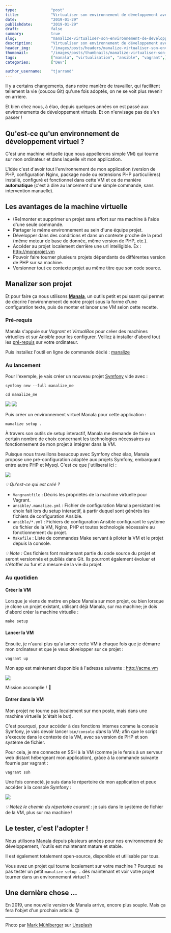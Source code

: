```yaml
---
type:               "post"
title:              "Virtualiser son environnement de développement avec Manalize ✨"
date:               "2019-01-29"
publishdate:        "2019-01-29"
draft:              false
summary:            true
slug:               "manalize-virtualiser-son-environnement-de-developpement"
description:        "Virtualiser son environnement de développement avec Manalize ✨"
header_img:         "/images/posts/headers/manalize-virtualiser-son-environnement-de-developpement.jpg"
thumbnail:          "/images/posts/thumbnails/manalize-virtualiser-son-environnement-de-developpement.jpg"
tags:               ["manala", "virtualisation", "ansible", "vagrant",]
categories:         ["Dev"]

author_username:    "tjarrand"
---
```


Il y a certains changements, dans notre manière de travailler, qui facilitent tellement la vie (coucou Git) qu'une fois adoptés, on ne se voit plus revenir en arrière.

Et bien chez nous, à élao, depuis quelques années on est passé aux environnements de développement virtuels. Et on n'envisage pas de s'en passer !

## Qu'est-ce qu'un environnement de développement virtuel ?

C'est une machine virtuelle (que nous appellerons simple VM) qui tourne sur mon ordinateur et dans laquelle vit mon application.

L'idée c'est d'avoir tout l'environnement de mon application (version de PHP, configuration Nginx, package node ou extensions PHP particulières) installé, configuré et fonctionnel dans cette VM et ce de manière __automatique__ (c'est à dire au lancement d'une simple commande, sans intervention manuelle).

## Les avantages de la machine virtuelle

- (Re)monter et supprimer un projet sans effort sur ma machine à l'aide d'une seule commande.
- Partager le même environnement au sein d'une équipe projet.
- Développer dans des conditions et dans un contexte proche de la prod (même moteur de base de donnée, même version de PHP, etc.).
- Accéder au projet localement derrière une url intelligible. Ex : http://monprojet.vm
- Pouvoir faire tourner plusieurs projets dépendants de différentes version de PHP sur sa machine.
- Versionner tout ce contexte projet au même titre que son code source.

## Manalizer son projet

Et pour faire ça nous utilisons __[Manala](http://www.manala.io/)__, un outils petit et puissant qui permet de décrire l'environnement de notre projet sous la forme d'une configuration texte, puis de monter et lancer une VM selon cette recette.

### Pré-requis

Manala s'appuie sur _Vagrant_ et _VirtualBox_ pour créer des machines virtuelles et sur _Ansible_ pour les configurer. Veillez à installer d'abord tout les [pré-requis](https://github.com/manala/manalize#prerequisites) sur votre ordinateur.

Puis installez l'outil en ligne de commande dédié : [manalize](https://github.com/manala/manalize#installation)

### Au lancement

Pour l'exemple, je vais créer un nouveau projet [Symfony](https://symfony.com/download) vide avec :

`symfony new --full manalize_me`

`cd manalize_me`

![](/images/posts/2019/manalize-virtualiser-son-environnement-de-developpement/empty_symfony_projetc.png)
![](/images/posts/2019/manalize-virtualiser-son-environnement-de-developpement/empty_symfony_projetc_browser.png)

Puis créer un environnement virtuel Manala pour cette application :

`manalize setup .`

À travers son outils de setup interactif, Manala me demande de faire un certain nombre de choix concernant les technologies nécessaires au fonctionnement de mon projet à intégrer dans la VM.

Puisque nous travaillons beaucoup avec Symfony chez élao, Manala propose une pré-configuration adaptée aux projets Symfony, embarquant entre autre PHP et Mysql. C'est ce que j'utiliserai ici :

![](/images/posts/2019/manalize-virtualiser-son-environnement-de-developpement/setup.png)

_💡 Qu'est-ce qui est créé ?_

- `Vangrantfile` : Décris les propriétés de la machine virtuelle pour Vagrant.
- `ansible/.manalize.yml` : Fichier de configuration Manala persistant les choix fait lors du setup interactif, à partir duquel sont générés les fichiers de configuration Ansible.
- `ansible/*.yml` : Fichiers de configuration Ansible configurant le système de fichier de la VM, Nginx, PHP et toutes technologie nécessaire au fonctionnement du projet.
- `Makefile` : Liste de commandes Make servant à piloter la VM et le projet depuis la console.

_💡 Note :_ Ces fichiers font maintenant partie du code source du projet et seront versionnés et publiés dans Git. Ils pourront également évoluer et s'étoffer au fur et à mesure de la vie du projet.

### Au quotidien

#### Créer la VM

Lorsque je viens de mettre en place Manala sur mon projet, ou bien lorsque je clone un projet existant, utilisant déjà Manala, sur ma machine; je dois d'abord créer la machine virtuelle :

`make setup`

#### Lancer la VM

Ensuite, je n'aurai plus qu'a lancer cette VM à chaque fois que je démarre mon ordinateur et que je veux développer sur ce projet :

`vagrant up`

Mon app est maintenant disponible à l'adresse suivante : http://acme.vm

![](/images/posts/2019/manalize-virtualiser-son-environnement-de-developpement/symfony_in_vm.png)

Mission accomplie ! 🎉

#### Entrer dans la VM

Mon projet ne tourne pas localement sur mon poste, mais dans une machine virtuelle (c'était le but).

C'est pourquoi, pour accéder à des fonctions internes comme la console Symfony, je vais devoir lancer `bin/console` _dans_ la VM; afin que le script s'execute dans le contexte de la VM, avec sa version de PHP et son système de fichier.

Pour cela, je me connecte en SSH à la VM (comme je le ferais à un serveur web distant hébergeant mon application), grâce à la commande suivante fournie par vagrant :

`vagrant ssh`

Une fois connecté, je suis dans le répertoire de mon application et peux accéder à la console Symfony :

![](/images/posts/2019/manalize-virtualiser-son-environnement-de-developpement/symfony_cli_in_vm.png)

_💡 Notez le chemin du répertoire courant :_ je suis dans le système de fichier de la VM, plus sur ma machine !

## Le tester, c'est l'adopter !

Nous utilisons [Manala](http://manala.io) depuis plusieurs années pour nos environnement de développement, l'outils est maintenant mature et stable.

Il est également totalement open-source, disponible et utilisable par tous.

Vous avez un projet qui tourne localement sur votre machine ?
Pourquoi ne pas tester un petit `manalize setup .` dès maintenant et voir votre projet tourner dans un environnement virtuel ?

## Une dernière chose ...

En 2019, une nouvelle version de Manala arrive, encore plus souple.
Mais ça fera l'objet d'un prochain article. 😉

---

<span>Photo par <a href="https://unsplash.com/photos/zen35Y3B834?utm_source=unsplash&amp;utm_medium=referral&amp;utm_content=creditCopyText">Mark Mühlberger</a> sur <a href="/?utm_source=unsplash&amp;utm_medium=referral&amp;utm_content=creditCopyText">Unsplash</a></span>
